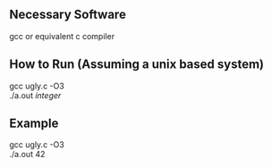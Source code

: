 ## Necessary Software
gcc or equivalent c compiler

## How to Run (Assuming a unix based system)
gcc ugly.c -O3  
./a.out $integer$  

## Example  
gcc ugly.c -O3  
./a.out 42
